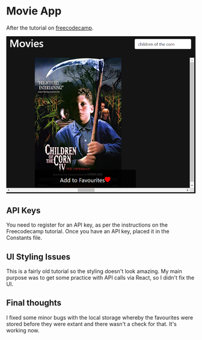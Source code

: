 # Movie App

 After the tutorial on [freecodecamp](freecodecamp.org/news/react-movie-app-tutorial/).

 ![Movie app screenshot](https://github.com/DevilEars/react-projects/blob/master/movie-app/img/movie-app.png)

 ## API Keys
 You need to register for an API key, as per the instructions on the Freecodecamp tutorial. Once you have an API key, placed it in the Constants file.

 ## UI Styling Issues
 This is a fairly old tutorial so the styling doesn't look amazing. My main purpose was to get some practice with API calls via React, so I didn't fix the UI. 

 ## Final thoughts
 I fixed some minor bugs with the local storage whereby the favourites were stored before they were extant and there wasn't a check for that. It's working now.



